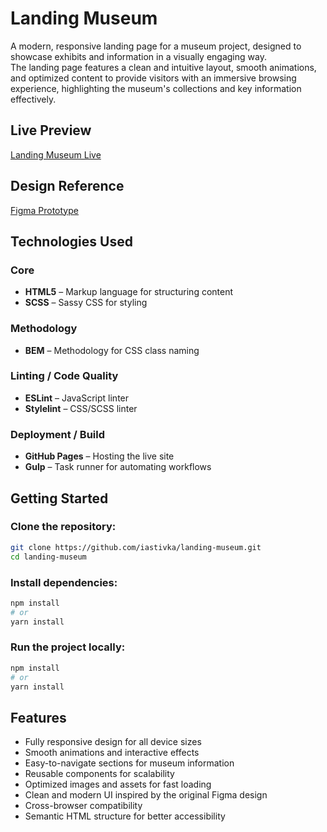 # Landing Museum

A modern, responsive landing page for a museum project, designed to showcase exhibits and information in a visually engaging way.  
The landing page features a clean and intuitive layout, smooth animations, and optimized content to provide visitors with an immersive browsing experience, highlighting the museum's collections and key information effectively.


## Live Preview
[Landing Museum Live](https://iastivka.github.io/landing-museum/)

## Design Reference
[Figma Prototype](https://www.figma.com/design/lSR1m42L9YwzQwzzxKwHpw/THE-MET?node-id=8590-29&p=f&t=F7OXt3TTsLnmrCsU-0)

## Technologies Used

### Core
- **HTML5** – Markup language for structuring content
- **SCSS** – Sassy CSS for styling

### Methodology
- **BEM** – Methodology for CSS class naming

### Linting / Code Quality
- **ESLint** – JavaScript linter
- **Stylelint** – CSS/SCSS linter

### Deployment / Build
- **GitHub Pages** – Hosting the live site
- **Gulp** – Task runner for automating workflows

## Getting Started

### Clone the repository:
```bash
git clone https://github.com/iastivka/landing-museum.git
cd landing-museum
```

### Install dependencies:
```bash
npm install
# or
yarn install
```

### Run the project locally:
```bash
npm install
# or
yarn install
```

## Features
- Fully responsive design for all device sizes
- Smooth animations and interactive effects
- Easy-to-navigate sections for museum information
- Reusable components for scalability
- Optimized images and assets for fast loading
- Clean and modern UI inspired by the original Figma design
- Cross-browser compatibility
- Semantic HTML structure for better accessibility
